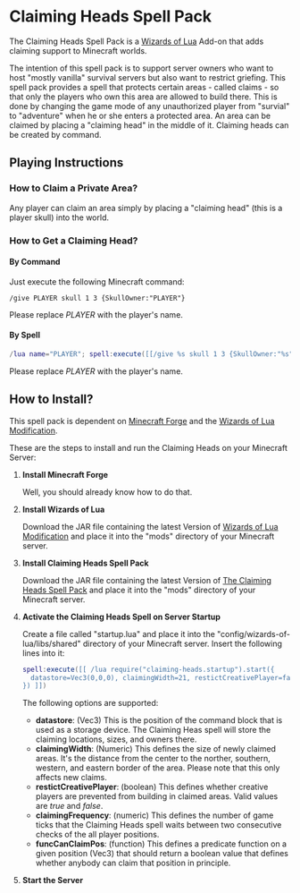 # Claiming Heads Spell Pack
The Claiming Heads Spell Pack is a [Wizards of Lua](http://www.wizards-of-lua.net) Add-on that adds claiming support to Minecraft worlds.

The intention of this spell pack is to support server owners who want to host "mostly vanilla" survival servers
but also want to restrict griefing. This spell pack provides a spell that protects certain areas - called claims -
so that only the players who own this area are allowed to build there. This is done by changing the game mode of
any unauthorized player from "survial" to "adventure" when he or she enters a protected area.
An area can be claimed by placing a "claiming head" in the middle of it. Claiming heads can be created by command.

## Playing Instructions
### How to Claim a Private Area?
Any player can claim an area simply by placing a "claiming head" (this is a player skull) into the world.

### How to Get a Claiming Head?
#### By Command
Just execute the following Minecraft command:
```
/give PLAYER skull 1 3 {SkullOwner:"PLAYER"}
```
Please replace *PLAYER* with the player's name.
#### By Spell
```lua
/lua name="PLAYER"; spell:execute([[/give %s skull 1 3 {SkullOwner:"%s"}]], name, name)
```
Please replace *PLAYER* with the player's name.

## How to Install?
This spell pack is dependent on [Minecraft Forge](http://files.minecraftforge.net/maven/net/minecraftforge/forge/index_1.12.2.html) 
and the [Wizards of Lua Modification](https://minecraft.curseforge.com/projects/wizards-of-lua/files).

These are the steps to install and run the Claiming Heads on your Minecraft Server:

1. **Install Minecraft Forge**

     Well, you should already know how to do that.
2. **Install Wizards of Lua**

     Download the JAR file containing the latest Version of 
     [Wizards of Lua Modification](https://minecraft.curseforge.com/projects/wizards-of-lua/files) and place it
     into the "mods" directory of your Minecraft server.
     
3. **Install Claiming Heads Spell Pack**

    Download the JAR file containing the latest Version of 
    [The Claiming Heads Spell Pack](https://minecraft.curseforge.com/projects/claiming-heads-spell-pack/files) and place it
    into the "mods" directory of your Minecraft server.
    
4. **Activate the Claiming Heads Spell on Server Startup**

    Create a file called "startup.lua" and place it into the "config/wizards-of-lua/libs/shared" directory of your Minecraft server.
    Insert the following lines into it:
    ```lua
    spell:execute([[ /lua require("claiming-heads.startup").start({
      datastore=Vec3(0,0,0), claimingWidth=21, restictCreativePlayer=false
    }) ]])
    ```
    The following options are supported:
    * **datastore**: (Vec3) This is the position of the command block that is used as a storage device. The Claiming Heas spell will store the claiming locations, sizes, and owners there.
    * **claimingWidth**: (Numeric) This defines the size of newly claimed areas. It's the distance from the center to the norther, southern, western, and eastern border of the area. Please note that this only affects new claims. 
    * **restictCreativePlayer**: (boolean) This defines whether creative players are prevented from building in claimed areas. Valid values are *true* and *false*.
    * **claimingFrequency**: (numeric) This defines the number of game ticks that the Claiming Heads spell waits between two consecutive  checks of the all player positions.
    * **funcCanClaimPos**: (function) This defines a predicate function on a given position (Vec3) that should return a boolean value that defines whether anybody can claim that position in principle.
    
    
5. **Start the Server**

